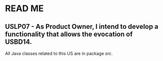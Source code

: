 # READ ME

## USLP07 - As Product Owner, I intend to develop a functionality that allows the evocation of USBD14.

All Java classes related to this US are in package _src_.